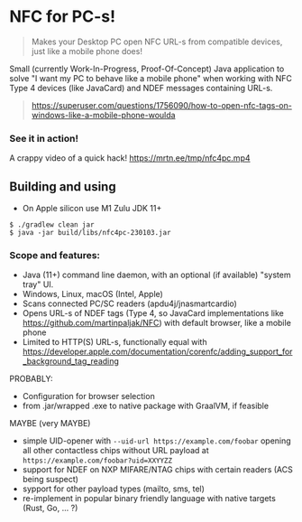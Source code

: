# NFC for PC-s!
> Makes your Desktop PC open NFC URL-s from compatible devices, just like a mobile phone does!

Small (currently Work-In-Progress, Proof-Of-Concept) Java application to solve "I want my PC to behave like a mobile phone" when working with NFC Type 4 devices (like JavaCard) and NDEF messages containing URL-s.

> https://superuser.com/questions/1756090/how-to-open-nfc-tags-on-windows-like-a-mobile-phone-woulda

### See it in action!
A crappy video of a quick hack! https://mrtn.ee/tmp/nfc4pc.mp4

## Building and using
- On Apple silicon use M1 Zulu JDK 11+
```
$ ./gradlew clean jar
$ java -jar build/libs/nfc4pc-230103.jar
```


### Scope and features:
- Java (11+) command line daemon, with an optional (if available) "system tray" UI.
- Windows, Linux, macOS (Intel, Apple)
- Scans connected PC/SC readers (apdu4j/jnasmartcardio)
- Opens URL-s of NDEF tags (Type 4, so JavaCard implementations like https://github.com/martinpaljak/NFC) with default browser, like a mobile phone
- Limited to HTTP(S) URL-s, functionally equal with https://developer.apple.com/documentation/corenfc/adding_support_for_background_tag_reading

PROBABLY:
- Configuration for browser selection
- from .jar/wrapped .exe to native package with GraalVM, if feasible

MAYBE (very MAYBE)
- simple UID-opener with `--uid-url https://example.com/foobar` opening all other contactless chips without URL payload at `https://example.com/foobar?uid=XXYYZZ`
- support for NDEF on NXP MIFARE/NTAG chips with certain readers (ACS being suspect)
- sypport for other payload types (mailto, sms, tel)
- re-implement in popular binary friendly language with native targets (Rust, Go, ... ?)
